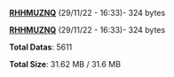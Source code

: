 [**RHHMUZNQ**](/data/RHHMUZNQ.txt) (29/11/22 - 16:33)- 324 bytes

[**RHHMUZNQ**](/data/RHHMUZNQ.txt) (29/11/22 - 16:33)- 324 bytes

**Total Datas**: 5611

**Total Size**: 31.62 MB / 31.6 MB